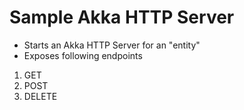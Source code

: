 # Sample Akka HTTP Server

- Starts an Akka HTTP Server for an "entity"
- Exposes following endpoints

1. GET
2. POST
3. DELETE


